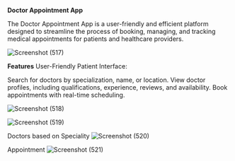 <b>Doctor Appointment App</b>


The Doctor Appointment App is a user-friendly and efficient platform designed to streamline the process of booking, managing, and tracking medical appointments for patients and healthcare providers.


![Screenshot (517)](https://github.com/user-attachments/assets/3cf6b236-c448-4e63-8606-273d9a7f7b70)


<b>Features</b>
User-Friendly Patient Interface:

Search for doctors by specialization, name, or location.
View doctor profiles, including qualifications, experience, reviews, and availability.
Book appointments with real-time scheduling.

![Screenshot (518)](https://github.com/user-attachments/assets/d7c313c0-564b-4b86-aac7-b9eb33e45ddc)



![Screenshot (519)](https://github.com/user-attachments/assets/3b565c0b-03b0-4ac3-96ea-e451d65b6895)

Doctors based on Speciality
![Screenshot (520)](https://github.com/user-attachments/assets/b8a623e5-5c41-4ec6-8c1d-3caea2153b76)

Appointment
![Screenshot (521)](https://github.com/user-attachments/assets/869bfbb9-cc54-4a25-9258-0fd6ccacf33b)
